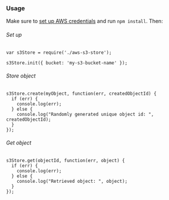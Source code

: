 ### Usage

Make sure to [set up AWS credentials](http://docs.aws.amazon.com/AWSJavaScriptSDK/guide/node-configuring.html#Setting_AWS_Credentials) and run `npm install`. Then:

###### Set up

    var s3Store = require('./aws-s3-store');

    s3Store.init({ bucket: 'my-s3-bucket-name' });

###### Store object

    s3Store.create(myObject, function(err, createdObjectId) {
      if (err) {
        console.log(err);
      } else {
        console.log("Randomly generated unique object id: ", createdObjectId);
      }
    });
    
###### Get object

    s3Store.get(objectId, function(err, object) {
      if (err) {
        console.log(err);
      } else {
        console.log("Retrieved object: ", object);
      }
    });